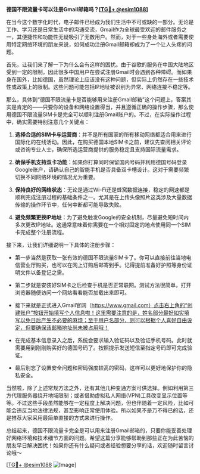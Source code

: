 **德国不限流量卡可以注册Gmail邮箱吗？[[TG💪+ @esim1088](https://t.me/s/esim1088)]**

在当今这个数字化时代，电子邮件已经成为我们生活中不可或缺的一部分。无论是工作、学习还是日常生活中的沟通交流，Gmail作为全球最受欢迎的邮件服务之一，其便捷性和功能性无疑吸引了无数用户。然而，对于一些身处海外或者需要使用特定网络环境的朋友来说，如何成功注册Gmail邮箱却成为了一个让人头疼的问题。

首先，让我们来了解一下为什么会有这样的困扰。由于谷歌的服务在中国大陆地区受到一定的限制，因此很多中国用户在尝试注册Gmail时会遇到各种障碍。而如果身在国外，比如德国，虽然理论上应该没有这种问题，但实际上仍然存在一些技术性或政策上的限制。这些问题可能包括IP地址被识别为异常、网络连接不稳定等。

那么，具体到“德国不限流量卡是否能够用来注册Gmail邮箱”这个问题上，答案其实是肯定的——只要你的设备和网络设置得当，并且遵循正确的操作步骤，那么使用德国不限流量SIM卡是完全可以顺利注册Gmail账户的。不过，在实际操作过程中，确实需要特别注意几个关键点：

1. **选择合适的SIM卡与运营商**：并不是所有国家的所有移动网络都适合用来进行国际化的在线活动。因此，在购买德国本地SIM卡之前，建议先查阅相关评论或咨询专业人士，确保所选运营商提供的服务稳定且支持国际流量需求。
   
2. **确保手机支持双卡功能**：如果你打算同时保留国内号码并利用德国号码登录Google账户，请确认自己的智能手机是否具备双卡槽设计。这对于需要频繁切换不同网络环境的情况尤为重要。

3. **保持良好的网络状态**：无论是通过Wi-Fi还是蜂窝数据连接，稳定的网速都是顺利完成注册过程的基础条件之一。尤其是在上传头像照片这类涉及大量数据传输的操作环节中，任何中断都可能导致失败。

4. **避免频繁更换IP地址**：为了避免触发Google的安全机制，尽量避免短时间内多次更改IP地址。这通常意味着你需要在一个相对固定的地点使用同一个SIM卡完成整个注册流程。

接下来，让我们详细说明一下具体的注册步骤：

- 第一步当然是获取一张有效的德国不限流量SIM卡了。你可以直接前往当地电信营业厅购买，也可以在网上订购后邮寄到手。记得提前准备好护照等身份证明文件以备登记之需。
  
- 第二步就是安装好SIM卡之后检查手机是否正常联网。测试方法很简单，打开浏览器随便访问一个网站看看能否加载出来即可。

- 接下来就是正式进入Gmail官网（https://www.gmail.com）点击右上角的“创建账户”按钮开始填写个人信息啦！这里需要注意的是，姓名部分最好如实填写以免日后产生不必要的麻烦；至于用户名部分，则可以根据个人喜好自由设定，但要确保该邮箱地址尚未被占用哦！

- 在完成基本信息录入之后，系统会要求输入验证码以及验证手机号码。此时就需要用到刚刚购买好的德国号码了。按照提示发送短信至指定号码即可完成验证。

- 最后别忘了设置安全问题和密码强度较高的密码，这样可以更好地保护你的隐私安全。

当然啦，除了上述常规方法之外，还有其他几种变通方案可供选择。例如利用第三方代理服务器绕开地域限制；或者借助虚拟私人网络(VPN)工具改变显示位置等等。不过这些手段虽然能够在一定程度上解决问题，但也伴随着一定风险，比如可能会违反当地法律法规，甚至影响正常使用体验。所以如果不是万不得已的话，还是推荐大家采用最简单直接的方式来进行操作。

总结起来，德国不限流量卡完全是可以用来注册Gmail邮箱的，只要你能妥善处理好网络环境和技术细节方面的问题。希望这篇分享能够帮助到那些正在为此苦恼的朋友早日解决困扰！如果你还有什么疑问或者经验想要分享的话，欢迎随时留言讨论哦～

[[TG💪+ @esim1088](https://t.me/s/esim1088) ![Image](https://i.postimg.cc/4NQfJmqS/Snipaste-2025-05-13-00-14-12.png)]